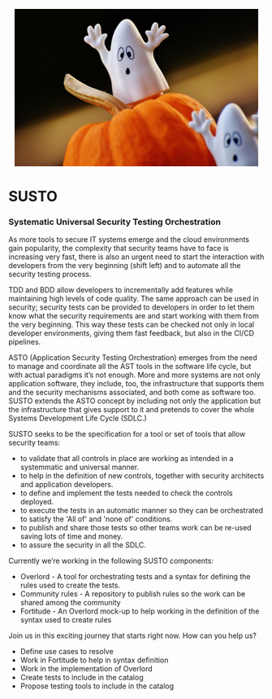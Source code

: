 <p align="center">
  <img src="docs/images/susto-792065.jpg" width="480" height="309" />
</p>

# SUSTO

### Systematic Universal Security Testing Orchestration

As more tools to secure IT systems emerge and the cloud environments gain
popularity, the complexity that security teams have to face is increasing very
fast, there is also an urgent need to start the interaction with developers
from the very beginning (shift left) and to automate all the security testing
process.

TDD and BDD allow developers to incrementally add features while maintaining
high levels of code quality. The same approach can be used in security;
security tests can be provided to developers in order to let them know what the
security requirements are and start working with them from the very beginning.
This way these tests can be checked not only in local developer environments,
giving them fast feedback, but also in the CI/CD pipelines.

ASTO (Application Security Testing Orchestration) emerges from the need to
manage and coordinate all the AST tools in the software life cycle, but with
actual paradigms it’s not enough. More and more systems are not only application
software, they include, too, the infrastructure that supports them and the
security mechanisms associated, and both come as software too. SUSTO extends the
ASTO concept by including not only the application but the infrastructure that
gives support to it and pretends to cover the whole Systems Development Life
Cycle (SDLC.)

SUSTO seeks to be the specification for a tool or set of tools that allow security teams:

- to validate that all controls in place are working as intended in a
  systemmatic and universal manner.
- to help in the definition of new controls, together with security architects
  and application developers.
- to define and implement the tests needed to check the controls deployed.
- to execute the tests in an automatic manner so they can be orchestrated to
  satisfy the 'All of' and 'none of' conditions.
- to publish and share those tests so other teams work can be re-used saving
  lots of time and money.
- to assure the security in all the SDLC.

Currently we’re working in the following SUSTO components:

- Overlord - A tool for orchestrating tests and a syntax for defining the rules used to create the tests.
- Community rules - A repository to publish rules so the work can be shared among the community
- Fortitude - An Overlord mock-up to help working in the definition of the syntax used to create rules

Join us in this exciting journey that starts right now. How can you help us?

- Define use cases to resolve
- Work in Fortitude to help in syntax definition
- Work in the implementation of Overlord
- Create tests to include in the catalog
- Propose testing tools to include in the catalog
